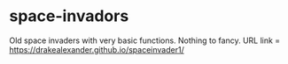# space-invadors
Old space invaders with very basic functions. Nothing to fancy. URL link = https://drakealexander.github.io/spaceinvader1/
